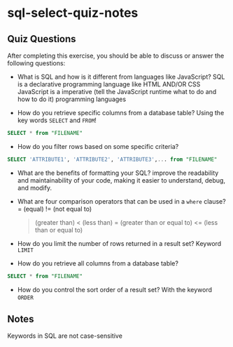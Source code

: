 # sql-select-quiz-notes

## Quiz Questions

After completing this exercise, you should be able to discuss or answer the following questions:

- What is SQL and how is it different from languages like JavaScript?
  SQL is a declarative programming language like HTML AND/OR CSS
  JavaScript is a imperative (tell the JavaScript runtime what to do and how to do it) programming languages

- How do you retrieve specific columns from a database table?
  Using the key words `SELECT` and `FROM`!

```SQL
SELECT * from "FILENAME"
```

- How do you filter rows based on some specific criteria?

```SQL
SELECT 'ATTRIBUTE1', 'ATTRIBUTE2', 'ATTRIBUTE3',... from "FILENAME"
```

- What are the benefits of formatting your SQL?
  improve the readability and maintainability of your code, making it easier to understand, debug, and modify.

- What are four comparison operators that can be used in a `where` clause?
  = (equal)
  != (not equal to)

  > (greater than)
  > < (less than)
  > = (greater than or equal to)
  > <= (less than or equal to)

- How do you limit the number of rows returned in a result set?
  Keyword `LIMIT`

- How do you retrieve all columns from a database table?

```SQL
SELECT * from "FILENAME"
```

- How do you control the sort order of a result set?
  With the keyword `ORDER`

## Notes

Keywords in SQL are not case-sensitive
